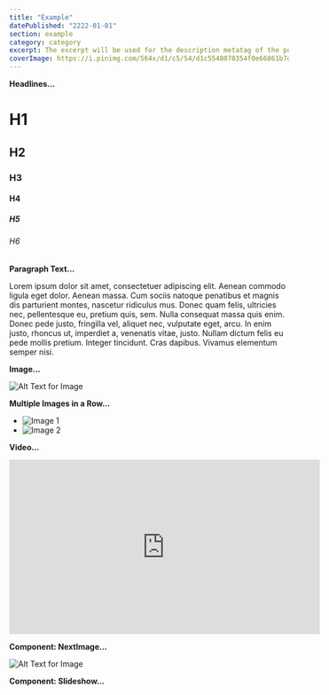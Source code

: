 ```yaml
---
title: "Example"
datePublished: "2222-01-01"
section: example
category: category
excerpt: The excerpt will be used for the description metatag of the post page.
coverImage: https://i.pinimg.com/564x/d1/c5/54/d1c5548070354f0e66861b7d78b83baf.jpg
---
```


**Headlines...**

# H1

## H2

### H3

#### H4

##### H5

###### H6

**Paragraph Text...**

Lorem ipsum dolor sit amet, consectetuer adipiscing elit. Aenean commodo ligula eget dolor. Aenean massa. Cum sociis natoque penatibus et magnis dis parturient montes, nascetur ridiculus mus. Donec quam felis, ultricies nec, pellentesque eu, pretium quis, sem. Nulla consequat massa quis enim. Donec pede justo, fringilla vel, aliquet nec, vulputate eget, arcu. In enim justo, rhoncus ut, imperdiet a, venenatis vitae, justo. Nullam dictum felis eu pede mollis pretium. Integer tincidunt. Cras dapibus. Vivamus elementum semper nisi.

**Image...**

![Alt Text for Image](https://user-images.githubusercontent.com/77861258/206950699-8cb4c4ec-b093-460a-a965-6f27ab4f0772.png)

**Multiple Images in a Row...**

- ![Image 1](https://user-images.githubusercontent.com/77861258/208268413-41a4e3b6-3408-403e-bf31-5e31df9f33bc.png)
- ![Image 2](https://user-images.githubusercontent.com/77861258/208268414-3ea18e63-6d9a-4985-9eb1-565a105da0fc.png)

**Video...**

<iframe width="560" height="315" src="https://www.youtube.com/embed/owa9wCZIllc" title="YouTube video player" frameborder="0" allow="accelerometer; autoplay; clipboard-write; encrypted-media; gyroscope; picture-in-picture" allowfullscreen></iframe>

**Component: NextImage...**

<Image 
  src="https://user-images.githubusercontent.com/77861258/206950699-8cb4c4ec-b093-460a-a965-6f27ab4f0772.png" 
  alt="Alt Text for Image" 
  aspectRatio="3:4"
/>

**Component: Slideshow...**

<Slideshow aspectRatio="16:9">
<Slide 
  src="https://user-images.githubusercontent.com/77861258/208269441-cf37fdc2-d1d2-4da1-b0ec-6aeedf33f141.jpg" 
  alt="Lorem ipsum dolor sit amet, consectetur adipiscing elit, sed do eiusmod tempor incididunt ut labore et dolore magna aliqua." 
/>
<Slide 
  src="https://user-images.githubusercontent.com/77861258/208269442-cad09bc2-b459-4c2b-9607-cf7349cd249b.jpg" 
  alt="Lorem ipsum dolor sit amet." 
/>
<Slide 
  src="https://user-images.githubusercontent.com/77861258/208269443-6ddebd21-bf2d-49f8-bdec-79230d501d1c.jpg" 
  alt="Lorem ipsum dolor sit amet, consectetur adipiscing elit, sed do eiusmod." 
=/>
<Slide 
  src="https://user-images.githubusercontent.com/77861258/208269441-cf37fdc2-d1d2-4da1-b0ec-6aeedf33f141.jpg" 
  alt="Lorem ipsum dolor sit amet, consectetur adipiscing elit, sed do eiusmod tempor incididunt ut labore et dolore magna aliqua." 
/>
<Slide 
  src="https://user-images.githubusercontent.com/77861258/208269442-cad09bc2-b459-4c2b-9607-cf7349cd249b.jpg" 
  alt="Lorem ipsum dolor sit amet." 
/>
<Slide 
  src="https://user-images.githubusercontent.com/77861258/208269443-6ddebd21-bf2d-49f8-bdec-79230d501d1c.jpg" 
  alt="Lorem ipsum dolor sit amet, consectetur adipiscing elit, sed do eiusmod." 
=/>
</Slideshow>

